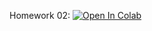 ﻿Homework 02:
[![Open In Colab](https://colab.research.google.com/assets/colab-badge.svg)](https://colab.research.google.com/github/neychev/made_nlp_course/blob/spring2021/homeworks/homework02_Unsupervised_MT/homework02_Embedding_based_MT.ipynb)
